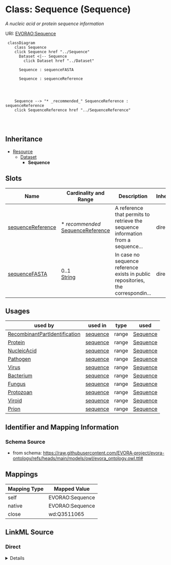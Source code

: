 

# Class: Sequence (Sequence)


_A nucleic acid or protein sequence information_





URI: [EVORAO:Sequence](https://raw.githubusercontent.com/EVORA-project/evora-ontology/refs/heads/main/models/owl/evora_ontology.owl.ttl#Sequence)






```mermaid
 classDiagram
    class Sequence
    click Sequence href "../Sequence"
      Dataset <|-- Sequence
        click Dataset href "../Dataset"
      
      Sequence : sequenceFASTA
        
      Sequence : sequenceReference
        
          
    
    
    Sequence --> "* _recommended_" SequenceReference : sequenceReference
    click SequenceReference href "../SequenceReference"

        
      
```





## Inheritance
* [Resource](Resource.md)
    * [Dataset](Dataset.md)
        * **Sequence**



## Slots

| Name | Cardinality and Range | Description | Inheritance |
| ---  | --- | --- | --- |
| [sequenceReference](sequenceReference.md) | * _recommended_ <br/> [SequenceReference](SequenceReference.md) | A reference that permits to retrieve the sequence information from a sequence... | direct |
| [sequenceFASTA](sequenceFASTA.md) | 0..1 <br/> [String](String.md) | In case no sequence reference exists in public repositories, the correspondin... | direct |





## Usages

| used by | used in | type | used |
| ---  | --- | --- | --- |
| [RecombinantPartIdentification](RecombinantPartIdentification.md) | [sequence](sequence.md) | range | [Sequence](Sequence.md) |
| [Protein](Protein.md) | [sequence](sequence.md) | range | [Sequence](Sequence.md) |
| [NucleicAcid](NucleicAcid.md) | [sequence](sequence.md) | range | [Sequence](Sequence.md) |
| [Pathogen](Pathogen.md) | [sequence](sequence.md) | range | [Sequence](Sequence.md) |
| [Virus](Virus.md) | [sequence](sequence.md) | range | [Sequence](Sequence.md) |
| [Bacterium](Bacterium.md) | [sequence](sequence.md) | range | [Sequence](Sequence.md) |
| [Fungus](Fungus.md) | [sequence](sequence.md) | range | [Sequence](Sequence.md) |
| [Protozoan](Protozoan.md) | [sequence](sequence.md) | range | [Sequence](Sequence.md) |
| [Viroid](Viroid.md) | [sequence](sequence.md) | range | [Sequence](Sequence.md) |
| [Prion](Prion.md) | [sequence](sequence.md) | range | [Sequence](Sequence.md) |






## Identifier and Mapping Information







### Schema Source


* from schema: https://raw.githubusercontent.com/EVORA-project/evora-ontology/refs/heads/main/models/owl/evora_ontology.owl.ttl#




## Mappings

| Mapping Type | Mapped Value |
| ---  | ---  |
| self | EVORAO:Sequence |
| native | EVORAO:Sequence |
| close | wd:Q3511065 |







## LinkML Source

<!-- TODO: investigate https://stackoverflow.com/questions/37606292/how-to-create-tabbed-code-blocks-in-mkdocs-or-sphinx -->

### Direct

<details>
```yaml
name: Sequence
description: A nucleic acid or protein sequence information
title: Sequence
from_schema: https://raw.githubusercontent.com/EVORA-project/evora-ontology/refs/heads/main/models/owl/evora_ontology.owl.ttl#
close_mappings:
- wd:Q3511065
is_a: Dataset
slots:
- sequenceReference
- sequenceFASTA
slot_usage:
  sequenceReference:
    name: sequenceReference
    description: A reference that permits to retrieve the sequence information from
      a sequence provider
    title: sequence reference
    domain_of:
    - Sequence
    - Antibody
    range: SequenceReference
    required: false
    recommended: true
    multivalued: true
  sequenceFASTA:
    name: sequenceFASTA
    description: In case no sequence reference exists in public repositories, the
      corresponding FASTA sequence is required
    title: sequence FASTA
    comments:
    - In FASTA format the line before the nucleotide sequence, called the FASTA definition
      line, must begin with a carat (">"), followed by a unique SeqID (sequence identifier).
      In case the sequence is made of multiple parts several fasta sequences can be
      provided
    domain_of:
    - Sequence
    range: string
    required: false
    multivalued: false

```
</details>

### Induced

<details>
```yaml
name: Sequence
description: A nucleic acid or protein sequence information
title: Sequence
from_schema: https://raw.githubusercontent.com/EVORA-project/evora-ontology/refs/heads/main/models/owl/evora_ontology.owl.ttl#
close_mappings:
- wd:Q3511065
is_a: Dataset
slot_usage:
  sequenceReference:
    name: sequenceReference
    description: A reference that permits to retrieve the sequence information from
      a sequence provider
    title: sequence reference
    domain_of:
    - Sequence
    - Antibody
    range: SequenceReference
    required: false
    recommended: true
    multivalued: true
  sequenceFASTA:
    name: sequenceFASTA
    description: In case no sequence reference exists in public repositories, the
      corresponding FASTA sequence is required
    title: sequence FASTA
    comments:
    - In FASTA format the line before the nucleotide sequence, called the FASTA definition
      line, must begin with a carat (">"), followed by a unique SeqID (sequence identifier).
      In case the sequence is made of multiple parts several fasta sequences can be
      provided
    domain_of:
    - Sequence
    range: string
    required: false
    multivalued: false
attributes:
  sequenceReference:
    name: sequenceReference
    description: A reference that permits to retrieve the sequence information from
      a sequence provider
    title: sequence reference
    from_schema: https://raw.githubusercontent.com/EVORA-project/evora-ontology/refs/heads/main/models/owl/evora_ontology.owl.ttl#
    rank: 1000
    alias: sequenceReference
    owner: Sequence
    domain_of:
    - Sequence
    - Antibody
    range: SequenceReference
    required: false
    recommended: true
    multivalued: true
  sequenceFASTA:
    name: sequenceFASTA
    description: In case no sequence reference exists in public repositories, the
      corresponding FASTA sequence is required
    title: sequence FASTA
    comments:
    - In FASTA format the line before the nucleotide sequence, called the FASTA definition
      line, must begin with a carat (">"), followed by a unique SeqID (sequence identifier).
      In case the sequence is made of multiple parts several fasta sequences can be
      provided
    from_schema: https://raw.githubusercontent.com/EVORA-project/evora-ontology/refs/heads/main/models/owl/evora_ontology.owl.ttl#
    rank: 1000
    alias: sequenceFASTA
    owner: Sequence
    domain_of:
    - Sequence
    range: string
    required: false
    multivalued: false

```
</details>